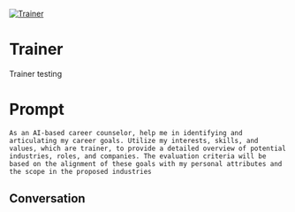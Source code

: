 
[![Trainer](https://flow-prompt-covers.s3.us-west-1.amazonaws.com/icon/futuristic/futu_2.png)]()
# Trainer 
Trainer testing

# Prompt

```
As an AI-based career counselor, help me in identifying and articulating my career goals. Utilize my interests, skills, and values, which are trainer, to provide a detailed overview of potential industries, roles, and companies. The evaluation criteria will be based on the alignment of these goals with my personal attributes and the scope in the proposed industries
```

## Conversation




